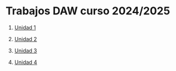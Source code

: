 # Trabajos DAW curso 2024/2025

1. [Unidad 1](UD1:Markdown-y-Github)

2. [Unidad 2]()

3. [Unidad 3]()

4. [Unidad 4]()
